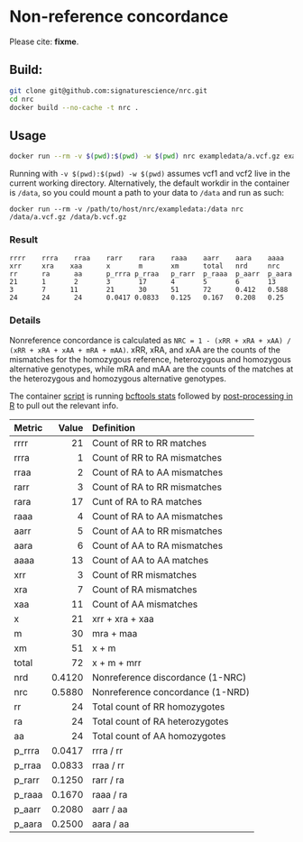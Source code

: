 # Non-reference concordance

Please cite: **fixme**.

## Build:

```sh
git clone git@github.com:signaturescience/nrc.git
cd nrc
docker build --no-cache -t nrc .
```

## Usage

```sh
docker run --rm -v $(pwd):$(pwd) -w $(pwd) nrc exampledata/a.vcf.gz exampledata/b.vcf.gz
```

 Running with `-v $(pwd):$(pwd) -w $(pwd)` assumes vcf1 and vcf2 live in the current working directory. Alternatively, the default workdir in the container is `/data`, so you could mount a path to your data to `/data` and run as such: 
 
 ```
 docker run --rm -v /path/to/host/nrc/exampledata:/data nrc /data/a.vcf.gz /data/b.vcf.gz
 ```


### Result

```
rrrr    rrra    rraa    rarr    rara    raaa    aarr    aara    aaaa    xrr     xra    xaa      x       m       xm      total   nrd     nrc     rr      ra      aa      p_rrra p_rraa   p_rarr  p_raaa  p_aarr  p_aara
21      1       2       3       17      4       5       6       13      3       7      11       21      30      51      72      0.412   0.588   24      24      24      0.0417 0.0833   0.125   0.167   0.208   0.25
```

### Details

Nonreference concordance is calculated as `NRC = 1 - (xRR + xRA + xAA) / (xRR + xRA + xAA + mRA + mAA)`. xRR, xRA, and xAA are the counts of the mismatches for the homozygous reference, heterozygous and homozygous alternative genotypes, while mRA and mAA are the counts of the matches at the heterozygous and homozygous alternative genotypes.

The container [script](src/nrc.sh) is running [bcftools stats](http://samtools.github.io/bcftools/bcftools.html#stats) followed by [post-processing in R](src/nrc.R) to pull out the relevant info.


|    Metric   |      Value |Definition |
|:------|-------:|:----------|
|rrrr   | 21 | Count of RR to RR matches          |
|rrra   |  1 | Count of RR to RA mismatches          |
|rraa   |  2 | Count of RA to AA mismatches          |
|rarr   |  3 | Count of RA to RR mismatches          |
|rara   | 17 | Cunt of RA to RA matches          |
|raaa   |  4 | Count of RA to AA mismatches          |
|aarr   |  5 | Count of AA to RR mismatches          |
|aara   |  6 | Count of AA to RA mismatches          |
|aaaa   | 13 | Count of AA to AA matches          |
|xrr    |  3 | Count of RR mismatches          |
|xra    |  7 | Count of RA mismatches          |
|xaa    | 11 | Count of AA mismatches          |
|x      | 21 | xrr + xra + xaa          |
|m      | 30 | mra + maa          |
|xm     | 51 | x + m          |
|total  | 72 | x + m + mrr          |
|nrd    |  0.4120| Nonreference discordance (1-NRC)         |
|nrc    |  0.5880| Nonreference concordance (1-NRD)          |
|rr     | 24| Total count of RR homozygotes          |
|ra     | 24| Total count of RA heterozygotes          |
|aa     | 24| Total count of AA homozygotes          |
|p_rrra |  0.0417| rrra / rr          |
|p_rraa |  0.0833| rraa / rr          |
|p_rarr |  0.1250| rarr / ra          |
|p_raaa |  0.1670| raaa / ra          |
|p_aarr |  0.2080| aarr / aa          |
|p_aara |  0.2500| aara / aa          |